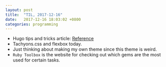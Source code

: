 ```yaml
---
layout: post
title:  "TIL, 2017-12-16"
date:   2017-12-16 18:03:02 +0800
categories: programming
---
```


- Hugo tips and tricks article: [Reference](https://medium.com/@jeffmcmorris/tips-and-tricks-for-building-a-theme-in-hugo-4806bdd747d7)
- Tachyons.css and flexbox today.
- Just thinking about making my own theme since this theme is weird.
- `Ruby Toolbox` is the website for checking out which gems are the most used for certain tasks.
